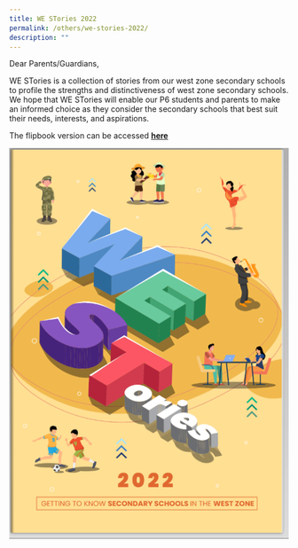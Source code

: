```yaml
---
title: WE STories 2022
permalink: /others/we-stories-2022/
description: ""
---
```

Dear Parents/Guardians,    
  

WE STories is a collection of stories from our west zone secondary schools to profile the strengths and distinctiveness of west zone secondary schools. We hope that WE STories will enable our P6 students and parents to make an informed choice as they consider the secondary schools that best suit their needs, interests, and aspirations.

The flipbook version can be accessed [**here**](https://online.fliphtml5.com/obrr/qkde/#p=1)

<p><a href="https://online.fliphtml5.com/obrr/qkde/#p=1">
<img src="/images/westories%202022.png">
</a></p>



